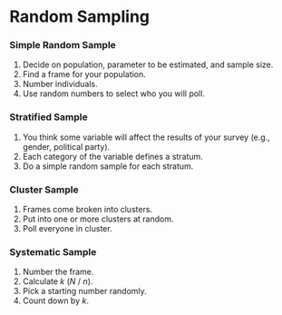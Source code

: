 # Random Sampling

### Simple Random Sample

1. Decide on population, parameter to be estimated, and sample size.
2. Find a frame for your population.
3. Number individuals.
4. Use random numbers to select who you will poll.

### Stratified Sample

1. You think some variable will affect the results of your survey (e.g., gender, political party).
2. Each category of the variable defines a stratum.
3. Do a simple random sample for each stratum.

### Cluster Sample

1. Frames come broken into clusters.
2. Put into one or more clusters at random.
3. Poll everyone in cluster.

### Systematic Sample

1. Number the frame.
2. Calculate _k_ (_N_ / _n_).
3. Pick a starting number randomly.
4. Count down by _k_.